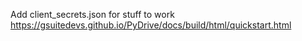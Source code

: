 Add client_secrets.json for stuff to work
https://gsuitedevs.github.io/PyDrive/docs/build/html/quickstart.html